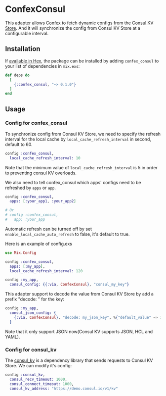 # ConfexConsul
This adapter allows [Confex](https://github.com/Nebo15/confex) to fetch dynamic configs from the [Consul KV Store](https://www.consul.io/docs/dynamic-app-config/kv).
And it will synchronize the config from Consul KV Store at a configurable interval. 

## Installation

If [available in Hex](https://hex.pm/docs/publish), the package can be installed
by adding `confex_consul` to your list of dependencies in `mix.exs`:

```elixir
def deps do
  [
    {:confex_consul, "~> 0.1.0"}
  ]
end
```
## Usage
### Config for confex_consul
To synchronize config from Consul KV Store, we need to specify the refresh interval for the local cache by `local_cache_refresh_interval` in second, default to 60.
```elixir
config :confex_consul,
  local_cache_refresh_interval: 10
```
Note that the minimum value of `local_cache_refresh_interval` is 5 in order to preventing consul KV overloads.

We also need to tell confex_consul which apps' configs need to be refreshed by `apps` or `app`.
```elixir
config :confex_consul,
  apps: [:your_app1, :your_app2]

# Or
# config :confex_consul,
#   app: :your_app
```
Automatic refresh can be turned off by set `enable_local_cache_auto_refresh` to false, it's default to true.

Here is an example of config.exs
```elixir
use Mix.Config

config :confex_consul,
  apps: [:my_app],
  local_cache_refresh_interval: 120

config :my_app,
  consul_config: {{:via, ConfexConsul}, "consul_my_key"}
```

This adapter support to decode the value from Consul KV Store by add a prefix "decode: " for the key:
```elixir
config :my_app,
  consul_json_config: {
    {:via, ConfexConsul}, "decode: my_json_key", %{"default_value" => 1}
  }
```
Note that it only support JSON now(Consul KV supports JSON, HCL and YAML).

### Config for consul_kv
The [consul_kv](https://github.com/elixir-consul/consul_kv) is a dependency library that sends requests to Consul KV Store. We can modify it's config:
```elixir
config :consul_kv,
  consul_recv_timeout: 1000,
  consul_connect_timeout: 1000,
  consul_kv_address: "https://demo.consul.io/v1/kv"
```
